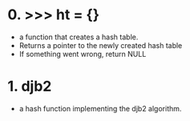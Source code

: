 # 0. >>> ht = {}
* a function that creates a hash table.
* Returns a pointer to the newly created hash table
* If something went wrong, return NULL

# 1. djb2
* a hash function implementing the djb2 algorithm.